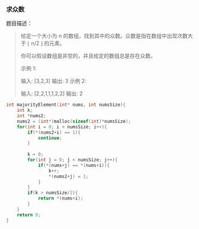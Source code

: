 ### 求众数

题目描述：

> 给定一个大小为 n 的数组，找到其中的众数。众数是指在数组中出现次数大于 ⌊ n/2 ⌋ 的元素。
>
> 你可以假设数组是非空的，并且给定的数组总是存在众数。
>
> 示例 1:
>
> 输入: [3,2,3]
> 输出: 3
> 示例 2:
>
> 输入: [2,2,1,1,1,2,2]
> 输出: 2

```c
int majorityElement(int* nums, int numsSize){
    int k;
    int *nums2;
    nums2 = (int*)malloc(sizeof(int)*numsSize);
    for(int i = 0; i < numsSize; i++){
        if(*(nums2+i) == 1){
            continue;
        }
        
        k = 0;
        for(int j = 0; j < numsSize; j++){
            if(*(nums+j) == *(nums+i)){
                k++;
                *(nums2+j) = 1;
            }
        }
        if(k > numsSize/2){
            return *(nums+i);
        }
    }
    return 0;
}
```